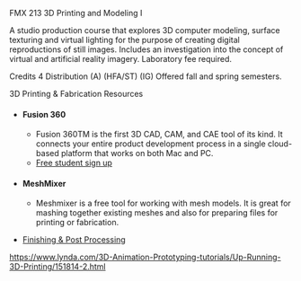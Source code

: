 FMX 213 3D Printing and Modeling I

A studio production course that explores 3D computer modeling, surface texturing and virtual lighting 
for the purpose of creating digital reproductions of still images. 
Includes an investigation into the concept of virtual and artificial reality imagery. 
Laboratory fee required.

Credits
4
Distribution
(A) (HFA/ST) (IG)
Offered
fall and spring semesters.


3D Printing & Fabrication Resources

* #### Fusion 360
  * Fusion 360TM is the first 3D CAD, CAM, and CAE tool of its kind. It connects your entire product development process in a single cloud-based platform that works on both Mac and PC.
  * [Free student sign up](https://www.autodesk.com/products/fusion-360/students-teachers-educators)

* #### MeshMixer
  * Meshmixer is a free tool for working with mesh models. It is great for mashing together existing meshes and also for preparing files for printing or fabrication.


* [Finishing & Post Processing](https://makezine.com/projects/make-34/skill-builder-finishing-and-post-processing-your-3d-printed-objects)


https://www.lynda.com/3D-Animation-Prototyping-tutorials/Up-Running-3D-Printing/151814-2.html

